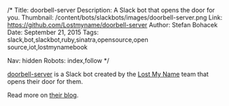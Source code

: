 /*
Title: doorbell-server
Description: A Slack bot that opens the door for you.
Thumbnail: /content/bots/slackbots/images/doorbell-server.png
Link: https://github.com/Lostmyname/doorbell-server
Author: Stefan Bohacek
Date: September 21, 2015
Tags: slack,bot,slackbot,ruby,sinatra,opensource,open source,iot,lostmynamebook

Nav: hidden
Robots: index,follow
*/

[doorbell-server](https://github.com/Lostmyname/doorbell-server) is a Slack bot created by the [Lost My Name](https://twitter.com/lostmynamebook) team that opens their door for them.

Read more on [their blog](https://medium.com/@makinglostmyname/buzz-c63a43fcac84).